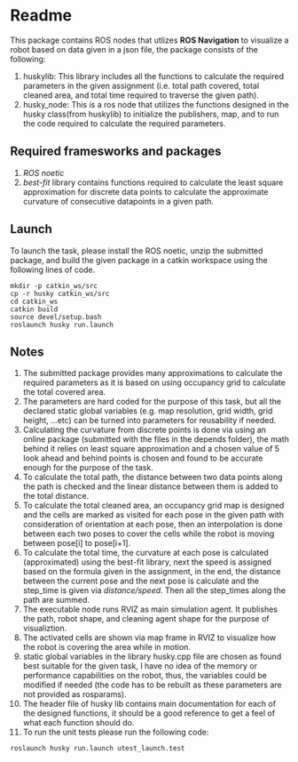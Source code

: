 # Readme
This package contains ROS nodes that utlizes **ROS Navigation** to visualize a robot based on data given in a json file, the package consists of the following:
1. huskylib: This library includes all the functions to calculate the required parameters in the given assignment (i.e. total path covered, total cleaned area, and total time required to traverse the given path).
2. husky_node: This is a ros node that utilizes the functions designed in the husky class(from huskylib) to initialize the publishers, map, and to run the code required to calculate the required parameters.

## Required framesworks and packages
1. *ROS noetic*
2. *best-fit* library contains functions required to calculate the least square approximation for discrete data points to calculate the approximate curvature of consecutive datapoints in a given path.

## Launch
To launch the task, please install the ROS noetic, unzip the submitted package, and build the given package in a catkin workspace using the following lines of code.
```
mkdir -p catkin_ws/src
cp -r husky catkin_ws/src
cd catkin_ws
catkin build
source devel/setup.bash
roslaunch husky run.launch
```

## Notes
1. The submitted package provides many approximations to calculate the required parameters as it is based on using occupancy grid to calculate the total covered area.
2. The parameters are hard coded for the purpose of this task, but all the declared static global variables (e.g. map resolution, grid width, grid height, ...etc) can be turned into parameters for reusability if needed.
3. Calculating the curvature from discrete points is done via using an online package (submitted with the files in the depends folder), the math behind it relies on least square approximation and a chosen value of 5 look ahead and behind points is chosen and found to be accurate enough for the purpose of the task.
4. To calculate the total path, the distance between two data points along the path is checked and the linear distance between them is added to the total distance.
5. To calculate the total cleaned area, an occupancy grid map is designed and the cells are marked as visited for each pose in the given path with consideration of orientation at each pose, then an interpolation is done between each two poses to cover the cells while the robot is moving between pose[i] to pose[i+1].
6. To calculate the total time, the curvature at each pose is calculated (approximated) using the best-fit library, next the speed is assigned based on the formula given in the assignment, in the end, the distance between the current pose and the next pose is calculate and the step_time is given via *distance/speed*. Then all the step_times along the path are summed.
7. The executable node runs RVIZ as main simulation agent. It publishes the path, robot shape, and cleaning agent shape for the purpose of visualiztion.
8. The activated cells are shown via map frame in RVIZ to visualize how the robot is covering the area while in motion.
9. static global variables in the library husky.cpp file are chosen as found best suitable for the given task, I have no idea of the memory or performance capabilities on the robot, thus, the variables could be modified if needed (the code has to be rebuilt as these parameters are not provided as rosparams).
10. The header file of husky lib contains main documentation for each of the designed functions, it should be a good reference to get a feel of what each function should do.
11. To run the unit tests please run the following code:
```
roslaunch husky run.launch utest_launch.test
```
